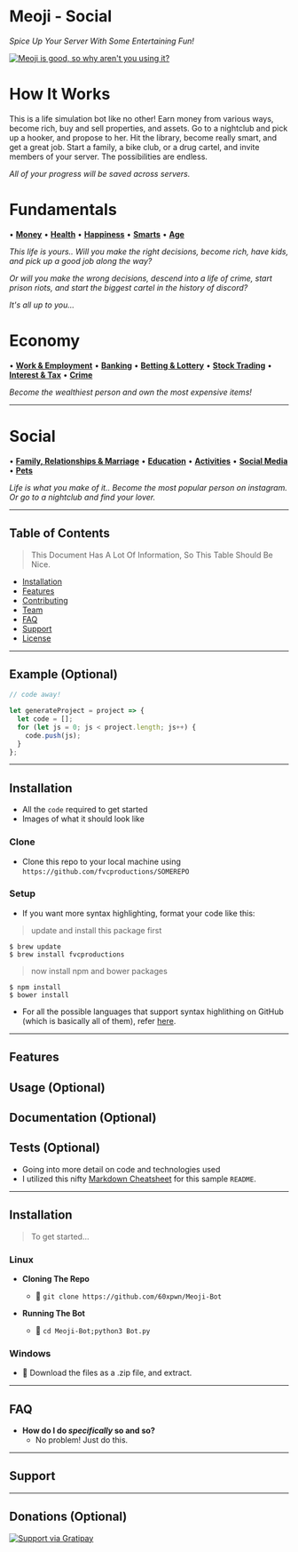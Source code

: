 # **Meoji - Social**
*Spice Up Your Server With Some Entertaining Fun!*

<a href="#Meoji Is Cool"><img src="https://avatars1.githubusercontent.com/u/4284691?v=3&s=200" title="Meoji is good, so why aren't you using it?" alt="Meoji is good, so why aren't you using it?"></a>

# How It Works

This is a life simulation bot like no other! Earn money from various ways, become rich, buy and sell properties, and assets. Go to a nightclub and pick up a hooker, and propose to her. Hit the library, become really smart, and get a great job. Start a family, a bike club, or a drug cartel, and invite members of your server. The possibilities are endless.

*All of your progress will be saved across servers.*

# **Fundamentals**

• [**Money**](https://github.com/Meoji/Discord/wiki/Wealth)
• [**Health**](https://github.com/Meoji/Discord/wiki/Wealth)
• [**Happiness**](https://github.com/Meoji/Discord/wiki/Wealth)
• [**Smarts**](https://github.com/Meoji/Discord/wiki/Wealth)
• [**Age**](https://github.com/Meoji/Discord/wiki/Wealth)

*This life is yours.. Will you make the right decisions, become rich, have kids, and pick up a good job along the way?*

*Or will you make the wrong decisions, descend into a life of crime, start prison riots, and start the biggest cartel in the history of discord?*

*It's all up to you...*

# **Economy**

• [**Work & Employment**](https://github.com/Meoji/Meoji-Bot/wiki/AutoBanning)
• [**Banking**](https://github.com/60xpwn/Meoji-Bot/wiki/ChannelLocking)
• [**Betting & Lottery**](https://github.com/Meoji/Meoji-Bot/wiki/AutoBanning)
• [**Stock Trading**](https://github.com/60xpwn/Meoji-Bot/wiki/ProxyBlocker)
• [**Interest & Tax**](https://github.com/60xpwn/Meoji-Bot/wiki/ServerLocking)
• [**Crime**](https://github.com/60xpwn/Meoji-Bot/wiki/AutoMuting)


*Become the wealthiest person and own the most expensive items!*

---

# **Social**

• [**Family, Relationships & Marriage**](https://github.com/60xpwn/Meoji-Bot/wiki/AutoMuting)
• [**Education**](https://github.com/60xpwn/Meoji-Bot/wiki/AutoMuting)
• [**Activities**](https://github.com/60xpwn/Meoji-Bot/wiki/AutoMuting)
• [**Social Media**](https://github.com/Meoji/Meoji-Bot/wiki/AutoBanning)
• [**Pets**](https://github.com/Meoji/Meoji-Bot/wiki/AutoBanning)

*Life is what you make of it.. Become the most popular person on instagram. Or go to a nightclub and find your lover.*

---

## Table of Contents

> This Document Has A Lot Of Information, So This Table Should Be Nice.

- [Installation](#installation)
- [Features](#features)
- [Contributing](#contributing)
- [Team](#team)
- [FAQ](#faq)
- [Support](#support)
- [License](#license)


---

## Example (Optional)

```javascript
// code away!

let generateProject = project => {
  let code = [];
  for (let js = 0; js < project.length; js++) {
    code.push(js);
  }
};
```

---

## Installation

- All the `code` required to get started
- Images of what it should look like

### Clone

- Clone this repo to your local machine using `https://github.com/fvcproductions/SOMEREPO`

### Setup

- If you want more syntax highlighting, format your code like this:

> update and install this package first

```shell
$ brew update
$ brew install fvcproductions
```

> now install npm and bower packages

```shell
$ npm install
$ bower install
```

- For all the possible languages that support syntax highlithing on GitHub (which is basically all of them), refer <a href="https://github.com/github/linguist/blob/master/lib/linguist/languages.yml" target="_blank">here</a>.

---

## Features
## Usage (Optional)
## Documentation (Optional)
## Tests (Optional)

- Going into more detail on code and technologies used
- I utilized this nifty <a href="https://github.com/adam-p/markdown-here/wiki/Markdown-Cheatsheet" target="_blank">Markdown Cheatsheet</a> for this sample `README`.

---

## Installation

> To get started...

### Linux

- **Cloning The Repo**
    - 🍴 `git clone https://github.com/60xpwn/Meoji-Bot`

- **Running The Bot**
    - 👯 `cd Meoji-Bot;python3 Bot.py`

### Windows

- 🔨 Download the files as a .zip file, and extract.

---

## FAQ

- **How do I do *specifically* so and so?**
    - No problem! Just do this.

---

## Support

---

## Donations (Optional)

[![Support via Gratipay](https://cdn.rawgit.com/gratipay/gratipay-badge/2.3.0/dist/gratipay.png)](https://gratipay.com/fvcproductions/)
